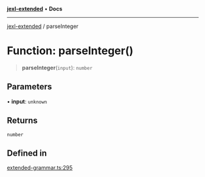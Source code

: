 [**jexl-extended**](../README.md) • **Docs**

***

[jexl-extended](../globals.md) / parseInteger

# Function: parseInteger()

> **parseInteger**(`input`): `number`

## Parameters

• **input**: `unknown`

## Returns

`number`

## Defined in

[extended-grammar.ts:295](https://github.com/nikoraes/jexl-extended/blob/db8adde102268337995e72b2224f129152316ed5/src/extended-grammar.ts#L295)
